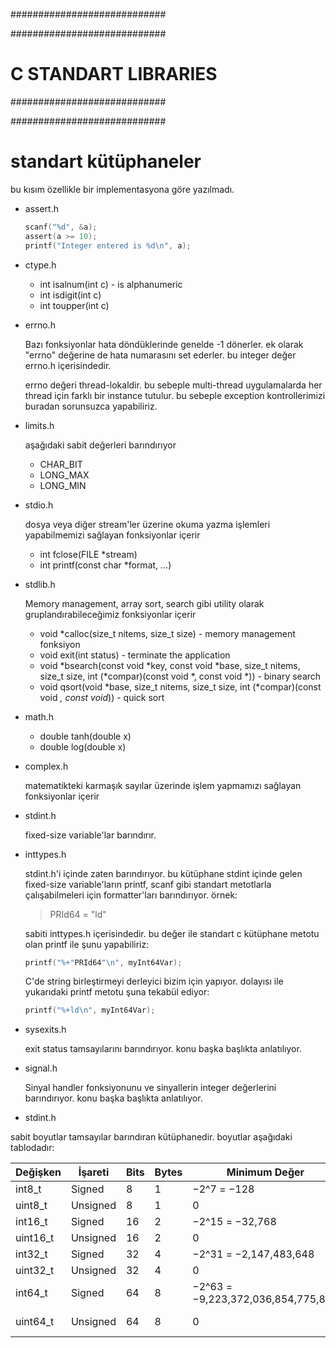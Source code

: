 ############################

############################
# C STANDART LIBRARIES
############################

############################

# standart kütüphaneler
bu kısım özellikle bir implementasyona göre yazılmadı.

- assert.h

  ```c
  scanf("%d", &a);
  assert(a >= 10);
  printf("Integer entered is %d\n", a);
  ```

- ctype.h
  - int isalnum(int c) - is alphanumeric
  - int isdigit(int c)
  - int toupper(int c)

- errno.h
  
  Bazı fonksiyonlar hata döndüklerinde genelde -1 dönerler. ek olarak "errno" değerine de hata numarasını set ederler. bu integer değer errno.h içerisindedir.

  errno değeri thread-lokaldir. bu sebeple multi-thread uygulamalarda her thread için farklı bir instance tutulur. bu sebeple exception kontrollerimizi buradan sorunsuzca yapabiliriz.

- limits.h
  
  aşağıdaki sabit değerleri barındırıyor
  - CHAR_BIT
  - LONG_MAX
  - LONG_MIN

- stdio.h

  dosya veya diğer stream'ler üzerine okuma yazma işlemleri yapabilmemizi sağlayan fonksiyonlar içerir
  - int fclose(FILE *stream)
  - int printf(const char *format, ...)

- stdlib.h

  Memory management, array sort, search gibi utility olarak gruplandırabileceğimiz fonksiyonlar içerir

  - void *calloc(size_t nitems, size_t size) - memory management fonksiyon
  - void exit(int status) - terminate the application
  - void *bsearch(const void *key, const void *base, size_t nitems, size_t size, int (*compar)(const void *, const void *)) - binary search
  - void qsort(void *base, size_t nitems, size_t size, int (*compar)(const void *, const void*)) - quick sort

- math.h

  - double tanh(double x)
  - double log(double x)

- complex.h

  matematikteki karmaşık sayılar üzerinde işlem yapmamızı sağlayan fonksiyonlar içerir

- stdint.h

  fixed-size variable'lar barındırır.

- inttypes.h

  stdint.h'i içinde zaten barındırıyor. bu kütüphane stdint içinde gelen fixed-size variable'ların printf, scanf gibi standart metotlarla çalışabilmeleri için formatter'ları barındırıyor. örnek: 
  
  > PRId64 = "ld"
  
  sabiti inttypes.h içerisindedir. bu değer ile standart c kütüphane metotu olan printf ile şunu yapabiliriz:

  ```c
  printf("%+"PRId64"\n", myInt64Var);
  ```

  C'de string birleştirmeyi derleyici bizim için yapıyor. dolayısı ile yukarıdaki printf metotu şuna tekabül ediyor:

  ```c
  printf("%+ld\n", myInt64Var);
  ```

- sysexits.h

  exit status tamsayılarını barındırıyor. konu başka başlıkta anlatılıyor.

- signal.h

  Sinyal handler fonksiyonunu ve sinyallerin integer değerlerini barındırıyor. konu başka başlıkta anlatılıyor.

- stdint.h

sabit boyutlar tamsayılar barındıran kütüphanedir. boyutlar aşağıdaki tablodadır:

| Değişken | İşareti  | Bits | Bytes | Minimum Değer                      | Maksimum Değer                        |
|----------|----------|------|-------|------------------------------------|---------------------------------------|
| int8_t   | Signed   | 8    | 1     | −2^7 = −128                        | 2^7 − 1 = 127                         |
| uint8_t  | Unsigned | 8    | 1     | 0                                  | 2^8 − 1 = 255                         |
| int16_t  | Signed   | 16   | 2     | −2^15 = −32,768                    | 2^15 − 1 = 32,767                     |
| uint16_t | Unsigned | 16   | 2     | 0                                  | 2^16 − 1 = 65,535                     |
| int32_t  | Signed   | 32   | 4     | −2^31 = −2,147,483,648             | 2^31 − 1 = 2,147,483,647              |
| uint32_t | Unsigned | 32   | 4     | 0                                  | 2^32 − 1 = 4,294,967,295              |
| int64_t  | Signed   | 64   | 8     | −2^63 = −9,223,372,036,854,775,808 | 2^63 − 1 = 9,223,372,036,854,775,807  |
| uint64_t | Unsigned | 64   | 8     | 0                                  | 2^64 − 1 = 18,446,744,073,709,551,615 |
